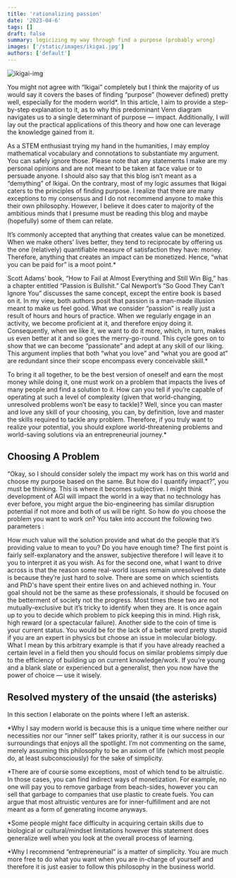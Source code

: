```yaml
---
title: 'rationalizing passion'
date: '2023-04-6'
tags: []
draft: false
summary: logicizing my way through find a purpose (probably wrong)
images: ['/static/images/ikigai.jpg']
authors: ['default']
---
```


![ikigai-img](/static/images/ikigai.jpg)

You might not agree with “Ikigai” completely but I think the majority of us would say it covers the bases of finding “purpose” (however defined) pretty well, especially for the modern world\*. In this article, I aim to provide a step-by-step explanation to it, as to why this predominant Venn diagram navigates us to a single determinant of purpose — impact. Additionally, I will lay out the practical applications of this theory and how one can leverage the knowledge gained from it.

As a STEM enthusiast trying my hand in the humanities, I may employ mathematical vocabulary and connotations to substantiate my argument. You can safely ignore those. Please note that any statements I make are my personal opinions and are not meant to be taken at face value or to persuade anyone. I should also say that this blog isn’t meant as a “demything” of Ikigai. On the contrary, most of my logic assumes that Ikigai caters to the principles of finding purpose. I realize that there are many exceptions to my consensus and I do not recommend anyone to make this their own philosophy. However, I believe it does cater to majority of the ambitious minds that I presume must be reading this blog and maybe (hopefully) some of them can relate.

It’s commonly accepted that anything that creates value can be monetized. When we make others’ lives better, they tend to reciprocate by offering us the one (relatively) quantifiable measure of satisfaction they have: money. Therefore, anything that creates an impact can be monetized. Hence, “what you can be paid for” is a moot point.\*

Scott Adams’ book, “How to Fail at Almost Everything and Still Win Big,” has a chapter entitled “Passion is Bullshit.” Cal Newport’s “So Good They Can’t Ignore You” discusses the same concept, except the entire book is based on it. In my view, both authors posit that passion is a man-made illusion meant to make us feel good. What we consider “passion” is really just a result of hours and hours of practice. When we regularly engage in an activity, we become proficient at it, and therefore enjoy doing it. Consequently, when we like it, we want to do it more, which, in turn, makes us even better at it and so goes the merry-go-round. This cycle goes on to show that we can become “passionate” and adept at any skill of our liking. This argument implies that both “what you love” and “what you are good at” are redundant since their scope encompass every conceivable skill.\*

To bring it all together, to be the best version of oneself and earn the most money while doing it, one must work on a problem that impacts the lives of many people and find a solution to it. How can you tell if you’re capable of operating at such a level of complexity (given that world-changing, unresolved problems won’t be easy to tackle)? Well, since you can master and love any skill of your choosing, you can, by definition, love and master the skills required to tackle any problem. Therefore, if you truly want to realize your potential, you should explore world-threatening problems and world-saving solutions via an entrepreneurial journey.\*

## Choosing A Problem

“Okay, so I should consider solely the impact my work has on this world and choose my purpose based on the same. But how do I quantify impact?”, you must be thinking. This is where it becomes subjective. I might think development of AGI will impact the world in a way that no technology has ever before, you might argue the bio-engineering has similar disruption potential if not more and both of us will be right. So how do you choose the problem you want to work on? You take into account the following two parameters :

How much value will the solution provide and what do the people that it’s providing value to mean to you?
Do you have enough time?
The first point is fairly self-explanatory and the answer, subjective therefore I will leave it to you to interpret it as you wish. As for the second one, what I want to drive across is that the reason some real-world issues remain unresolved to date is because they’re just hard to solve. There are some on which scientists and PhD's have spent their entire lives on and achieved nothing in. Your goal should not be the same as these professionals, it should be focused on the betterment of society not the progress. Most times these two are not mutually-exclusive but it’s tricky to identify when they are. It is once again up to you to decide which problem to pick keeping this in mind. High risk, high reward (or a spectacular failure). Another side to the coin of time is your current status. You would be for the lack of a better word pretty stupid if you are an expert in physics but choose an issue in molecular biology. What I mean by this arbitrary example is that if you have already reached a certain level in a field then you should focus on similar problems simply due to the efficiency of building up on current knowledge/work. If you’re young and a blank slate or experienced but a generalist, then you now have the power of choice — use it wisely.

## Resolved mystery of the unsaid (the asterisks)

In this section I elaborate on the points where I left an asterisk.

\*Why I say modern world is because this is a unique time where neither our necessities nor our “inner self” takes priority, rather it is our success in our surroundings that enjoys all the spotlight. I’m not commenting on the same, merely assuming this philosophy to be an axiom of life (which most people do, at least subconsciously) for the sake of simplicity.

\*There are of course some exceptions, most of which tend to be altruistic. In those cases, you can find indirect ways of monetization. For example, no one will pay you to remove garbage from beach-sides, however you can sell that garbage to companies that use plastic to create fuels. You can argue that most altruistic ventures are for inner-fulfillment and are not meant as a form of generating income anyways.

\*Some people might face difficulty in acquiring certain skills due to biological or cultural/mindset limitations however this statement does generalize well when you look at the overall process of learning.

\*Why I recommend “entrepreneurial” is a matter of simplicity. You are much more free to do what you want when you are in-charge of yourself and therefore it is just easier to follow this philosophy in the business world.
